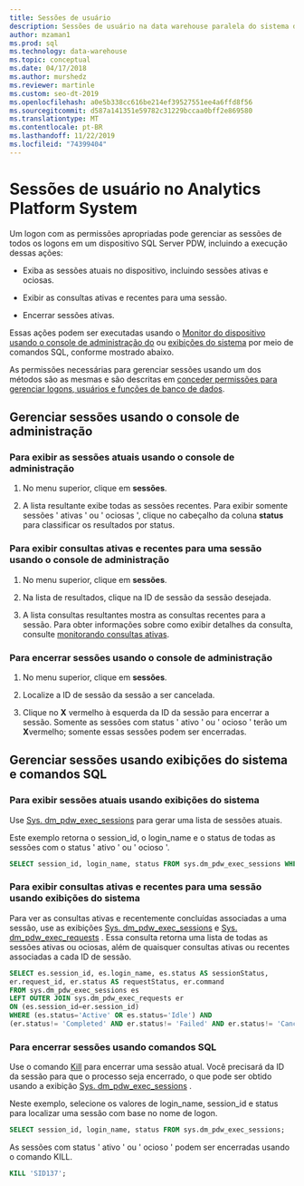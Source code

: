 ```yaml
---
title: Sessões de usuário
description: Sessões de usuário na data warehouse paralela do sistema de plataforma de análise.
author: mzaman1
ms.prod: sql
ms.technology: data-warehouse
ms.topic: conceptual
ms.date: 04/17/2018
ms.author: murshedz
ms.reviewer: martinle
ms.custom: seo-dt-2019
ms.openlocfilehash: a0e5b338cc616be214ef39527551ee4a6ffd8f56
ms.sourcegitcommit: d587a141351e59782c31229bccaa0bff2e869580
ms.translationtype: MT
ms.contentlocale: pt-BR
ms.lasthandoff: 11/22/2019
ms.locfileid: "74399404"
---
```

# <a name="user-sessions-in-analytics-platform-system"></a>Sessões de usuário no Analytics Platform System
Um logon com as permissões apropriadas pode gerenciar as sessões de todos os logons em um dispositivo SQL Server PDW, incluindo a execução dessas ações:  
  
-   Exiba as sessões atuais no dispositivo, incluindo sessões ativas e ociosas.  
  
-   Exibir as consultas ativas e recentes para uma sessão.  
  
-   Encerrar sessões ativas.  
  
Essas ações podem ser executadas usando o [Monitor do dispositivo usando o console de administração do](monitor-the-appliance-by-using-the-admin-console.md) ou [exibições do sistema](tsql-system-views.md) por meio de comandos SQL, conforme mostrado abaixo.  
  
As permissões necessárias para gerenciar sessões usando um dos métodos são as mesmas e são descritas em [conceder permissões para gerenciar logons, usuários e funções de banco de dados](grant-permissions.md#grant-permissions-to-manage-logins-users-and-database-roles).  
  
## <a name="manage-sessions-by-using-the-admin-console"></a>Gerenciar sessões usando o console de administração  
  
### <a name="to-view-current-sessions-by-using-the-admin-console"></a>Para exibir as sessões atuais usando o console de administração  
  
1.  No menu superior, clique em **sessões**.  
  
2.  A lista resultante exibe todas as sessões recentes. Para exibir somente sessões ' ativas ' ou ' ociosas ', clique no cabeçalho da coluna **status** para classificar os resultados por status.  
  
### <a name="to-view-active-and-recent-queries-for-a-session-by-using-the-admin-console"></a>Para exibir consultas ativas e recentes para uma sessão usando o console de administração  
  
1.  No menu superior, clique em **sessões**.  
  
2.  Na lista de resultados, clique na ID de sessão da sessão desejada.  
  
3.  A lista consultas resultantes mostra as consultas recentes para a sessão. Para obter informações sobre como exibir detalhes da consulta, consulte [monitorando consultas ativas](monitoring-active-queries.md).  
  
### <a name="to-end-sessions-by-using-the-admin-console"></a>Para encerrar sessões usando o console de administração  
  
1.  No menu superior, clique em **sessões**.  
  
2.  Localize a ID de sessão da sessão a ser cancelada.  
  
3.  Clique no **X** vermelho à esquerda da ID da sessão para encerrar a sessão. Somente as sessões com status ' ativo ' ou ' ocioso ' terão um **X**vermelho; somente essas sessões podem ser encerradas.  
  
## <a name="manage-sessions-by-using-system-views-and-sql-commands"></a>Gerenciar sessões usando exibições do sistema e comandos SQL  
  
### <a name="to-view-current-sessions-by-using-system-views"></a>Para exibir sessões atuais usando exibições do sistema  
Use [Sys. dm_pdw_exec_sessions](../relational-databases/system-dynamic-management-views/sys-dm-pdw-exec-sessions-transact-sql.md) para gerar uma lista de sessões atuais.  
  
Este exemplo retorna o session_id, o login_name e o status de todas as sessões com o status ' ativo ' ou ' ocioso '.  
  
```sql  
SELECT session_id, login_name, status FROM sys.dm_pdw_exec_sessions WHERE status='Active' OR status='Idle';  
```  
  
### <a name="to-view-active-and-recent-queries-for-a-session-by-using-system-views"></a>Para exibir consultas ativas e recentes para uma sessão usando exibições do sistema  
Para ver as consultas ativas e recentemente concluídas associadas a uma sessão, use as exibições [Sys. dm_pdw_exec_sessions](../relational-databases/system-dynamic-management-views/sys-dm-pdw-exec-sessions-transact-sql.md) e [Sys. dm_pdw_exec_requests](../relational-databases/system-dynamic-management-views/sys-dm-pdw-exec-requests-transact-sql.md) . Essa consulta retorna uma lista de todas as sessões ativas ou ociosas, além de quaisquer consultas ativas ou recentes associadas a cada ID de sessão.  
  
```sql  
SELECT es.session_id, es.login_name, es.status AS sessionStatus,   
er.request_id, er.status AS requestStatus, er.command   
FROM sys.dm_pdw_exec_sessions es   
LEFT OUTER JOIN sys.dm_pdw_exec_requests er   
ON (es.session_id=er.session_id)   
WHERE (es.status='Active' OR es.status='Idle') AND   
(er.status!= 'Completed' AND er.status!= 'Failed' AND er.status!= 'Cancelled');  
```  
  
### <a name="to-end-sessions-by-using-sql-commands"></a>Para encerrar sessões usando comandos SQL  
Use o comando [Kill](../t-sql/language-elements/kill-transact-sql.md) para encerrar uma sessão atual. Você precisará da ID da sessão para que o processo seja encerrado, o que pode ser obtido usando a exibição [Sys. dm_pdw_exec_sessions](../relational-databases/system-dynamic-management-views/sys-dm-pdw-exec-sessions-transact-sql.md) .  
  
Neste exemplo, selecione os valores de login_name, session_id e status para localizar uma sessão com base no nome de logon.  
  
```sql  
SELECT session_id, login_name, status FROM sys.dm_pdw_exec_sessions;  
```  
  
As sessões com status ' ativo ' ou ' ocioso ' podem ser encerradas usando o comando KILL.  
  
```sql  
KILL 'SID137';  
```  
  
<!-- MISSING LINKS 
## See Also  
[Common Metadata Query Examples &#40;SQL Server PDW&#41;](../sqlpdw/common-metadata-query-examples-sql-server-pdw.md)  
-->
  
